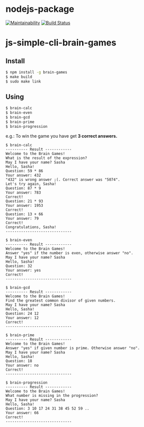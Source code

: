 # nodejs-package
[![Maintainability](https://api.codeclimate.com/v1/badges/79406b35c88d69cc1cf5/maintainability)](https://codeclimate.com/github/sashavatamanyuk/brain-games/maintainability)
[![Build Status](https://travis-ci.com/sashavatamanyuk/brain-games.svg?branch=master)](https://travis-ci.com/sashavatamanyuk/brain-games)

# js-simple-cli-brain-games

## Install

```sh
$ npm install -g brain-games
$ make build
$ sudo make link
```

## Using

```sh
$ brain-calc
$ brain-even
$ brain-gcd
$ brain-prime
$ brain-progression
```

e.g.:
To win the game you have get **3 correct answers.**
```
$ brain-calc
---------- Result ------------
Welcome to the Brain Games!
What is the result of the expression?
May I have your name? Sasha 
Hello, Sasha!
Question: 59 * 86
Your answer: 432
"432" is wrong answer ;(. Correct answer was "5074".
Let's try again, Sasha!
Question: 87 * 9
Your answer: 783          
Correct!
Question: 21 * 93
Your answer: 1953
Correct!
Question: 13 + 66
Your answer: 79 
Correct!
Congratulations, Sasha!
------------------------------
```

```
$ brain-even
---------- Result ------------
Welcome to the Brain Games!
Answer "yes" if the number is even, otherwise answer "no".
May I have your name? Sasha 
Hello, Sasha!
Question: 32
Your answer: yes 
Correct!
------------------------------
```

```
$ brain-gcd
---------- Result ------------
Welcome to the Brain Games!
Find the greatest common divisor of given numbers.
May I have your name? Sasha 
Hello, Sasha!
Question: 24 12
Your answer: 12 
Correct!
------------------------------
```

```
$ brain-prime
---------- Result ------------
Welcome to the Brain Games!
Answer "yes" if given number is prime. Otherwise answer "no".
May I have your name? Sasha 
Hello, Sasha!
Question: 18
Your answer: no 
Correct!
------------------------------
```

```
$ brain-progression
---------- Result ------------
Welcome to the Brain Games!
What number is missing in the progression?
May I have your name? Sasha 
Hello, Sasha!
Question: 3 10 17 24 31 38 45 52 59 .. 
Your answer: 66
Correct!
------------------------------
```
